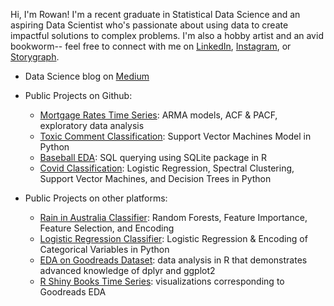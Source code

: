 Hi, I'm Rowan! I'm a recent graduate in Statistical Data Science and an aspiring Data Scientist who's passionate about using data to create impactful solutions to complex problems. I'm also a hobby artist and an avid bookworm-- feel free to connect with me on [LinkedIn](https://www.linkedin.com/in/rowan-curry/), [Instagram](https://www.instagram.com/drawingsofsouls/), or [Storygraph](https://app.thestorygraph.com/).

- Data Science blog on [Medium](https://medium.com/@curryrowan) 

- Public Projects on Github:
  - [Mortgage Rates Time Series](https://github.com/rowancurry/Mortgage-Rates): ARMA models, ACF & PACF, exploratory data analysis
  - [Toxic Comment Classification](https://github.com/rowancurry/toxic-comment-svm): Support Vector Machines Model in Python
  - [Baseball EDA](https://rowancurry.github.io/baseball/baseball_exploration.html): SQL querying using SQLite package in R
  - [Covid Classification](https://github.com/rowancurry/covid-classification): Logistic Regression, Spectral Clustering, Support Vector Machines, and Decision Trees in Python

- Public Projects on other platforms:
  - [Rain in Australia Classifier](https://www.kaggle.com/rowancurry/random-forests-90-5-accuracy?scriptVersionId=82939372): Random Forests, Feature Importance, Feature Selection, and Encoding
  - [Logistic Regression Classifier](https://www.kaggle.com/rowancurry/logistic-regression-classifier): Logistic Regression & Encoding of Categorical Variables in Python
  - [EDA on Goodreads Dataset](https://www.kaggle.com/rowancurry/eda-on-goodreads-dataset/notebook): data analysis in R that demonstrates advanced knowledge of dplyr and ggplot2
  - [R Shiny Books Time Series](https://rowancurry.shinyapps.io/book-time-series/): visualizations corresponding to Goodreads EDA

  
 
  
